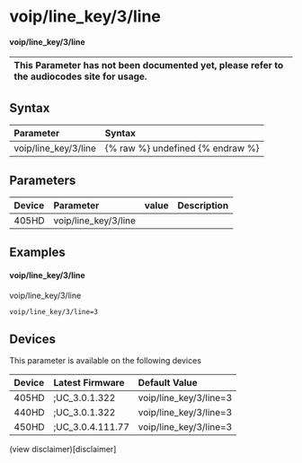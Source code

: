 ﻿---
description: voip/line_key/3/line
search:
    keywords: ['voip','line_key','3','line']
---

# voip/line_key/3/line

#### voip/line_key/3/line


| This Parameter has not been documented yet, please refer to the audiocodes site for usage.  |
| :--- |

## Syntax
| Parameter | Syntax |
| :--- | :--- |
|voip/line_key/3/line | {% raw %} undefined {% endraw %} |

## Parameters
|Device|Parameter|value|Description|
|:---|:---|:---|:---|
| 405HD | voip/line_key/3/line |  |  |

## Examples
#### voip/line_key/3/line

voip/line_key/3/line

```
voip/line_key/3/line=3
```

## Devices
This parameter is available on the following devices

| Device | Latest Firmware | Default Value |
|:---|:---|:---|
| 405HD | ;UC_3.0.1.322 | voip/line_key/3/line=3 
| 440HD | ;UC_3.0.1.322 | voip/line_key/3/line=3 
| 450HD | ;UC_3.0.4.111.77 | voip/line_key/3/line=3 

(view disclaimer)[disclaimer]
